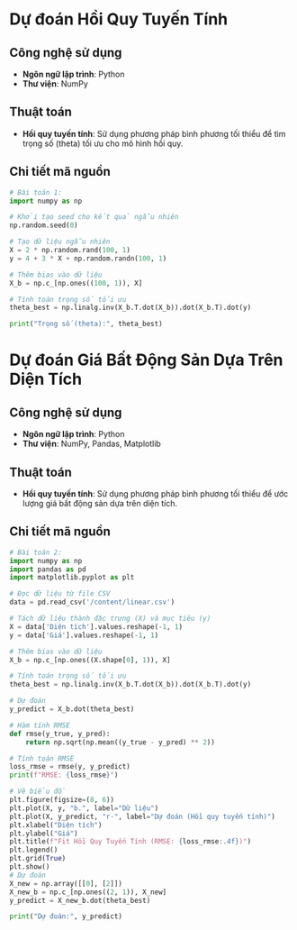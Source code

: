 # Dự đoán Hồi Quy Tuyến Tính

## Công nghệ sử dụng
- **Ngôn ngữ lập trình**: Python
- **Thư viện**: NumPy

## Thuật toán
- **Hồi quy tuyến tính**: Sử dụng phương pháp bình phương tối thiểu để tìm trọng số (theta) tối ưu cho mô hình hồi quy.

## Chi tiết mã nguồn
```python
# Bài toán 1:
import numpy as np

# Khởi tạo seed cho kết quả ngẫu nhiên
np.random.seed(0)

# Tạo dữ liệu ngẫu nhiên
X = 2 * np.random.rand(100, 1)
y = 4 + 3 * X + np.random.randn(100, 1)

# Thêm bias vào dữ liệu
X_b = np.c_[np.ones((100, 1)), X]

# Tính toán trọng số tối ưu
theta_best = np.linalg.inv(X_b.T.dot(X_b)).dot(X_b.T).dot(y)

print("Trọng số (theta):", theta_best)
```

# Dự đoán Giá Bất Động Sản Dựa Trên Diện Tích

## Công nghệ sử dụng
- **Ngôn ngữ lập trình**: Python
- **Thư viện**: NumPy, Pandas, Matplotlib

## Thuật toán
- **Hồi quy tuyến tính**: Sử dụng phương pháp bình phương tối thiểu để ước lượng giá bất động sản dựa trên diện tích.

## Chi tiết mã nguồn
```python
# Bài toán 2:
import numpy as np
import pandas as pd
import matplotlib.pyplot as plt

# Đọc dữ liệu từ file CSV
data = pd.read_csv('/content/linear.csv')

# Tách dữ liệu thành đặc trưng (X) và mục tiêu (y)
X = data['Diện tích'].values.reshape(-1, 1)
y = data['Giá'].values.reshape(-1, 1)

# Thêm bias vào dữ liệu
X_b = np.c_[np.ones((X.shape[0], 1)), X]

# Tính toán trọng số tối ưu
theta_best = np.linalg.inv(X_b.T.dot(X_b)).dot(X_b.T).dot(y)

# Dự đoán
y_predict = X_b.dot(theta_best)

# Hàm tính RMSE
def rmse(y_true, y_pred):
    return np.sqrt(np.mean((y_true - y_pred) ** 2))

# Tính toán RMSE
loss_rmse = rmse(y, y_predict)
print(f"RMSE: {loss_rmse}")

# Vẽ biểu đồ
plt.figure(figsize=(8, 6))
plt.plot(X, y, "b.", label="Dữ liệu")
plt.plot(X, y_predict, "r-", label="Dự đoán (Hồi quy tuyến tính)")
plt.xlabel("Diện tích")
plt.ylabel("Giá")
plt.title(f"Fit Hồi Quy Tuyến Tính (RMSE: {loss_rmse:.4f})")
plt.legend()
plt.grid(True)
plt.show()
# Dự đoán
X_new = np.array([[0], [2]])
X_new_b = np.c_[np.ones((2, 1)), X_new]
y_predict = X_new_b.dot(theta_best)

print("Dự đoán:", y_predict)
